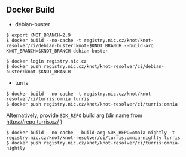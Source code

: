 Docker Build
------------

* debian-buster

```
$ export KNOT_BRANCH=2.9
$ docker build --no-cache -t registry.nic.cz/knot/knot-resolver/ci/debian-buster:knot-$KNOT_BRANCH --build-arg KNOT_BRANCH=$KNOT_BRANCH debian-buster

$ docker login registry.nic.cz
$ docker push registry.nic.cz/knot/knot-resolver/ci/debian-buster:knot-$KNOT_BRANCH
```

* turris

```
$ docker build --no-cache -t registry.nic.cz/knot/knot-resolver/ci/turris:omnia turris
$ docker push registry.nic.cz/knot/knot-resolver/ci/turris:omnia
```

Alternatively, provide `SDK_REPO` build arg (dir name from https://repo.turris.cz/ )

```
$ docker build --no-cache --build-arg SDK_REPO=omnia-nightly -t registry.nic.cz/knot/knot-resolver/ci/turris:omnia-nightly turris
$ docker push registry.nic.cz/knot/knot-resolver/ci/turris:omnia-nightly
```
